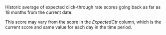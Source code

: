 Historic average of expected click-through rate scores going back as far as 18 months from the current date. 

This score may vary from the score in the *ExpectedCtr* column, which is the current score and same value for each day in the time period.
